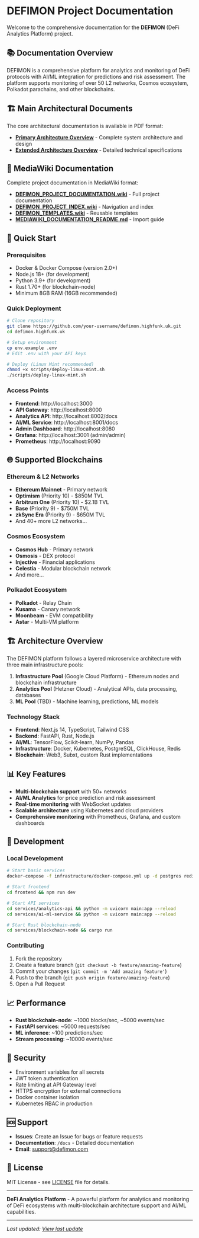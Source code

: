 # DEFIMON Project Documentation

Welcome to the comprehensive documentation for the **DEFIMON** (DeFi Analytics Platform) project.

## 📚 Documentation Overview

DEFIMON is a comprehensive platform for analytics and monitoring of DeFi protocols with AI/ML integration for predictions and risk assessment. The platform supports monitoring of over 50 L2 networks, Cosmos ecosystem, Polkadot parachains, and other blockchains.

## 🏗️ Main Architectural Documents

The core architectural documentation is available in PDF format:

- **[Primary Architecture Overview](pdfs/defimon_architecture_overleaf.pdf)** - Complete system architecture and design
- **[Extended Architecture Overview](pdfs/defimon_architecture_overleaf-2.pdf)** - Detailed technical specifications

## 📖 MediaWiki Documentation

Complete project documentation in MediaWiki format:

- **[DEFIMON_PROJECT_DOCUMENTATION.wiki](../DEFIMON_PROJECT_DOCUMENTATION.wiki)** - Full project documentation
- **[DEFIMON_PROJECT_INDEX.wiki](../DEFIMON_PROJECT_INDEX.wiki)** - Navigation and index
- **[DEFIMON_TEMPLATES.wiki](../DEFIMON_TEMPLATES.wiki)** - Reusable templates
- **[MEDIAWIKI_DOCUMENTATION_README.md](../MEDIAWIKI_DOCUMENTATION_README.md)** - Import guide

## 🚀 Quick Start

### Prerequisites
- Docker & Docker Compose (version 2.0+)
- Node.js 18+ (for development)
- Python 3.9+ (for development)
- Rust 1.70+ (for blockchain-node)
- Minimum 8GB RAM (16GB recommended)

### Quick Deployment
```bash
# Clone repository
git clone https://github.com/your-username/defimon.highfunk.uk.git
cd defimon.highfunk.uk

# Setup environment
cp env.example .env
# Edit .env with your API keys

# Deploy (Linux Mint recommended)
chmod +x scripts/deploy-linux-mint.sh
./scripts/deploy-linux-mint.sh
```

### Access Points
- **Frontend**: http://localhost:3000
- **API Gateway**: http://localhost:8000
- **Analytics API**: http://localhost:8002/docs
- **AI/ML Service**: http://localhost:8001/docs
- **Admin Dashboard**: http://localhost:8080
- **Grafana**: http://localhost:3001 (admin/admin)
- **Prometheus**: http://localhost:9090

## 🌐 Supported Blockchains

### Ethereum & L2 Networks
- **Ethereum Mainnet** - Primary network
- **Optimism** (Priority 10) - $850M TVL
- **Arbitrum One** (Priority 10) - $2.1B TVL
- **Base** (Priority 9) - $750M TVL
- **zkSync Era** (Priority 9) - $650M TVL
- And 40+ more L2 networks...

### Cosmos Ecosystem
- **Cosmos Hub** - Primary network
- **Osmosis** - DEX protocol
- **Injective** - Financial applications
- **Celestia** - Modular blockchain network
- And more...

### Polkadot Ecosystem
- **Polkadot** - Relay Chain
- **Kusama** - Canary network
- **Moonbeam** - EVM compatibility
- **Astar** - Multi-VM platform

## 🏗️ Architecture Overview

The DEFIMON platform follows a layered microservice architecture with three main infrastructure pools:

1. **Infrastructure Pool** (Google Cloud Platform) - Ethereum nodes and blockchain infrastructure
2. **Analytics Pool** (Hetzner Cloud) - Analytical APIs, data processing, databases
3. **ML Pool** (TBD) - Machine learning, predictions, ML models

### Technology Stack
- **Frontend**: Next.js 14, TypeScript, Tailwind CSS
- **Backend**: FastAPI, Rust, Node.js
- **AI/ML**: TensorFlow, Scikit-learn, NumPy, Pandas
- **Infrastructure**: Docker, Kubernetes, PostgreSQL, ClickHouse, Redis
- **Blockchain**: Web3, Subxt, custom Rust implementations

## 📊 Key Features

- **Multi-blockchain support** with 50+ networks
- **AI/ML Analytics** for price prediction and risk assessment
- **Real-time monitoring** with WebSocket updates
- **Scalable architecture** using Kubernetes and cloud providers
- **Comprehensive monitoring** with Prometheus, Grafana, and custom dashboards

## 🔧 Development

### Local Development
```bash
# Start basic services
docker-compose -f infrastructure/docker-compose.yml up -d postgres redis kafka

# Start frontend
cd frontend && npm run dev

# Start API services
cd services/analytics-api && python -m uvicorn main:app --reload
cd services/ai-ml-service && python -m uvicorn main:app --reload

# Start Rust blockchain-node
cd services/blockchain-node && cargo run
```

### Contributing
1. Fork the repository
2. Create a feature branch (`git checkout -b feature/amazing-feature`)
3. Commit your changes (`git commit -m 'Add amazing feature'`)
4. Push to the branch (`git push origin feature/amazing-feature`)
5. Open a Pull Request

## 📈 Performance

- **Rust blockchain-node**: ~1000 blocks/sec, ~5000 events/sec
- **FastAPI services**: ~5000 requests/sec
- **ML inference**: ~100 predictions/sec
- **Stream processing**: ~10000 events/sec

## 🔐 Security

- Environment variables for all secrets
- JWT token authentication
- Rate limiting at API Gateway level
- HTTPS encryption for external connections
- Docker container isolation
- Kubernetes RBAC in production

## 🆘 Support

- **Issues**: Create an Issue for bugs or feature requests
- **Documentation**: `/docs` - Detailed documentation
- **Email**: support@defimon.com

## 📄 License

MIT License - see [LICENSE](../LICENSE) file for details.

---

**DeFi Analytics Platform** - A powerful platform for analytics and monitoring of DeFi ecosystems with multi-blockchain architecture support and AI/ML capabilities.

---

*Last updated: [View last update](../docs/last_updated.txt)*
